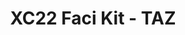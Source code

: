 ---
title: XC22 Faci Kit - TAZ
redirect_to: https://drive.google.com/drive/folders/1AILkHEUg6O7ePS2qtqFglWmkRHv9UTDS?usp=sharing
redirect_from: 
  - /XC22_TAZ_FaciKit
  - /xc22_taz_facikit
---